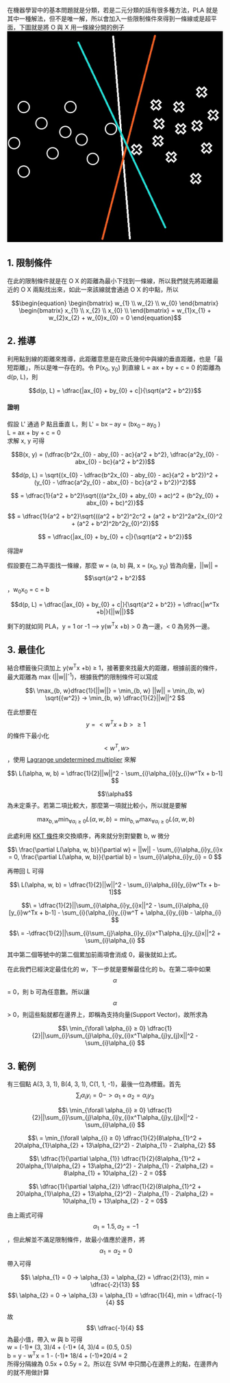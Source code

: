在機器學習中的基本問題就是分類，若是二元分類的話有很多種方法，PLA 就是其中一種解法，但不是唯一解，所以會加入一些限制條件來得到一條線或是超平面，下圖就是將 O 與 X 用一條線分開的例子
![img](https://github.com/JrPhy/MachineLearning/blob/master/Support%20Vector%20Machine/img/classfy.jpg)

## 1. 限制條件
在此的限制條件就是在 O X 的距離為最小下找到一條線，所以我們就先將距離最近的 O X 兩點找出來，如此一來該線就會通過 O X 的中點，所以

$$\begin{equation}
    \begin{bmatrix}
        w_{1} \\ w_{2} \\ w_{0}
    \end{bmatrix}
    \begin{bmatrix}
        x_{1} \\
        x_{2} \\
        x_{0} \\
    \end{bmatrix}
    = w_{1}x_{1} + w_{2}x_{2} + w_{0}x_{0} = 0
\end{equation}$$

## 2. 推導
利用點到線的距離來推導，此距離意思是在歐氏幾何中與線的垂直距離，也是「最短距離」，所以是唯一存在的。令 P(x<sub>0</sub>, y<sub>0</sub>) 到直線 L = ax + by + c = 0 的距離為 d(p, L)，則

$$d(p, L) = \dfrac{|ax_{0} + by_{0} + c|}{\sqrt{a^2 + b^2}}$$

#### 證明
假設 L' 通過 P 點且垂直 L，則 
L' = bx – ay = (bx<sub>0</sub> – ay<sub>0</sub>
)\
L = ax + by + c = 0\
求解 x, y 可得

$$B(x, y) = (\dfrac{b^2x_{0} - aby_{0} - ac}{a^2 + b^2}, \dfrac{a^2y_{0} - abx_{0} - bc}{a^2 + b^2})$$

$$d(p, L) = \sqrt{(x_{0} - \dfrac{b^2x_{0} - aby_{0} - ac}{a^2 + b^2})^2 + (y_{0} - \dfrac{a^2y_{0} - abx_{0} - bc}{a^2 + b^2})^2}$$

$$ = \dfrac{1}{a^2 + b^2}\sqrt{((a^2x_{0} + aby_{0} + ac)^2 + (b^2y_{0} + abx_{0} + bc)^2)}$$

$$ = \dfrac{1}{a^2 + b^2}\sqrt{((a^2 + b^2)^2c^2 + (a^2 + b^2)^2a^2x_{0}^2 + (a^2 + b^2)^2b^2y_{0}^2)}$$

$$ = \dfrac{|ax_{0} + by_{0} + c|}{\sqrt{a^2 + b^2}}$$

得證#

假設要在二為平面找一條線，那麼 w = (a, b) 與, x = (x<sub>0</sub>, y<sub>0</sub>) 皆為向量，||w|| = $$\sqrt{a^2 + b^2}$$，w<sub>0</sub>x<sub>0</sub> = c = b

$$d(p, L) = \dfrac{|ax_{0} + by_{0} + c|}{\sqrt{a^2 + b^2}} = \dfrac{|w^Tx +b|}{||w||}$$

剩下的就如同 PLA，y = 1 or -1 --> y(w<sup>T</sup>x +b) > 0 為一邊，< 0 為另外一邊。

## 3. 最佳化
結合標籤後只須加上 y(w<sup>T</sup>x +b) ≥ 1，接著要來找最大的距離，根據前面的條件，最大距離為 max (||w||<sup>-1</sup>)，根據我們的限制條件可以寫成

$$\ \max_{b, w}dfrac{1}{||w||} = \min_{b, w} ||w|| = \min_{b, w} \sqrt{{w^2}} -> \min_{b, w} \dfrac{1}{2}||w||^2  $$

在此想要在 $$\ y = <w^Tx + b> ≥ 1 $$ 的條件下最小化 $$\ <w^T, w> $$，使用 [Lagrange undetermined multiplier](https://en.wikipedia.org/wiki/Lagrange_multiplier) 來解

$$\ L(\alpha, w, b) = \dfrac{1}{2}||w||^2 - \sum_{i}\alpha_{i}[y_{i}w^Tx + b-1] $$

$$\\alpha$$ 為未定乘子。若第二項比較大，那麼第一項就比較小，所以就是要解

$$\ \max_{b, w} \min_{\forall \alpha_{i} ≥ 0} L(\alpha, w, b) = \min_{b, w} \max_{\forall \alpha_{i} ≥ 0} L(\alpha, w, b) $$

此處利用 [KKT 條件](https://ccjou.wordpress.com/2017/02/07/karush-kuhn-tucker-kkt-%E6%A2%9D%E4%BB%B6/)來交換順序，再來就分別對變數 b, w 微分

$$\ \frac{\partial L(\alpha, w, b)}{\partial w} = ||w|| - \sum_{i}\alpha_{i}y_{i}x = 0, \frac{\partial L(\alpha, w, b)}{\partial b} = \sum_{i}\alpha_{i}y_{i} = 0 $$ 

再帶回 L 可得 

$$\ L(\alpha, w, b) = \dfrac{1}{2}||w||^2 - \sum_{i}\alpha_{i}[y_{i}w^Tx + b-1]$$

$$\ = \dfrac{1}{2}||\sum_{i}\alpha_{i}y_{i}x||^2 - \sum_{i}\alpha_{i}[y_{i}w^Tx + b-1] - \sum_{i}(\alpha_{i}y_{i}w^T + \alpha_{i}y_{i}b - \alpha_{i} $$

$$\ = -\dfrac{1}{2}||\sum_{i}\sum_{j}\alpha_{i}y_{i}x^T\alpha_{j}y_{j}x||^2 + \sum_{i}\alpha_{i} $$

其中第二個等號中的第二個累加前兩項會消成 0，最後就如上式。

在此我們已經決定最佳化的 w，下一步就是要解最佳化的 b。在第二項中如果 $$\alpha$$ = 0，則 b 可為任意數。所以讓 $$\alpha$$ > 0，則這些點就都在邊界上，即稱為支持向量(Support Vector)，故所求為

$$\ \min_{\forall \alpha_{i} ≥ 0} \dfrac{1}{2}||\sum_{i}\sum_{j}\alpha_{i}y_{i}x^T\alpha_{j}y_{j}x||^2 - \sum_{i}\alpha_{i} $$

## 3. 範例
有三個點 A(3, 3, 1), B(4, 3, 1), C(1, 1, -1)，最後一位為標籤。首先 $$ \sum_{i}\alpha_{i}y_{i} = 0 -> \alpha_{1} + \alpha_{2} = \alpha_{i}y_{3} $$

$$\ \min_{\forall \alpha_{i} ≥ 0} \dfrac{1}{2}||\sum_{i}\sum_{j}\alpha_{i}y_{i}x^T\alpha_{j}y_{j}x||^2 - \sum_{i}\alpha_{i} $$

$$\ = \min_{\forall \alpha_{i} ≥ 0} \dfrac{1}{2}(8\alpha_{1}^2 + 20\alpha_{1}\alpha_{2} + 13\alpha_{2}^2) - 2\alpha_{1} - 2\alpha_{2} $$

$$\ \dfrac{1}{\partial \alpha_{1}} \dfrac{1}{2}(8\alpha_{1}^2 + 20\alpha_{1}\alpha_{2} + 13\alpha_{2}^2) - 2\alpha_{1} - 2\alpha_{2} = 8\alpha_{1} + 10\alpha_{2} - 2 = 0$$

$$\ \dfrac{1}{\partial \alpha_{2}} \dfrac{1}{2}(8\alpha_{1}^2 + 20\alpha_{1}\alpha_{2} + 13\alpha_{2}^2) - 2\alpha_{1} - 2\alpha_{2} = 10\alpha_{1} + 13\alpha_{2} - 2 = 0$$

由上兩式可得 $$\ \alpha_{1} = 1.5, \alpha_{2} = -1 $$，但此解並不滿足限制條件，故最小值應於邊界，將 $$\ \alpha_{1} = \alpha_{2} = 0 $$ 帶入可得 

$$\ \alpha_{1} = 0 -> \alpha_{3} = \alpha_{2} = \dfrac{2}{13}, min = \dfrac{-2}{13} $$
$$\ \alpha_{2} = 0 -> \alpha_{3} = \alpha_{1} = \dfrac{1}{4}, min = \dfrac{-1}{4} $$

故 $$\ \dfrac{-1}{4} $$ 為最小值，帶入 w 與 b 可得\
w = (-1)* (3, 3)/4 + (-1)* (4, 3)/4 = (0.5, 0.5)\
b = y - w<sup>T</sup>x = 1 - (-1)* 18/4 + (-1)*20/4 = 2\
所得分隔線為 0.5x + 0.5y = 2。所以在 SVM 中只關心在邊界上的點，在邊界內的就不用做計算
